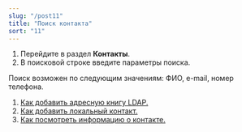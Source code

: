 ```yaml
---
slug: "/post11"
title: "Поиск контакта"
sort: "11"
---
```


1. Перейдите в раздел **Контакты**.
2. В поисковой строке введите параметры поиска.

Поиск возможен по следующим значениям: ФИО, e-mail, номер телефона. 

1. [Как добавить адресную книгу LDAP.](docs\v3.0-Beta\006-contacts\add-ldap.md)
2. [Как добавить локальный контакт.](docs\v3.0-Beta\006-contacts\add-contact.md)
3. [Как посмотреть информацию о контакте.](docs\v3.0-Beta\006-contacts\view-contact.md)